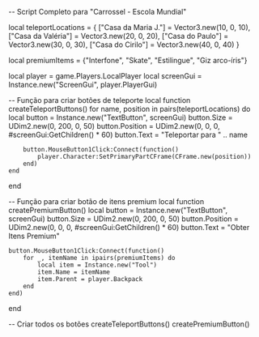 -- Script Completo para "Carrossel - Escola Mundial"

local teleportLocations = {
    ["Casa da Maria J."] = Vector3.new(10, 0, 10),
    ["Casa da Valéria"] = Vector3.new(20, 0, 20),
    ["Casa do Paulo"] = Vector3.new(30, 0, 30),
    ["Casa do Cirilo"] = Vector3.new(40, 0, 40)
}

local premiumItems = {"Interfone", "Skate", "Estilingue", "Giz arco-íris"}

local player = game.Players.LocalPlayer
local screenGui = Instance.new("ScreenGui", player.PlayerGui)

-- Função para criar botões de teleporte
local function createTeleportButtons()
    for name, position in pairs(teleportLocations) do
        local button = Instance.new("TextButton", screenGui)
        button.Size = UDim2.new(0, 200, 0, 50)
        button.Position = UDim2.new(0, 0, 0, #screenGui:GetChildren() * 60)
        button.Text = "Teleportar para " .. name

        button.MouseButton1Click:Connect(function()
            player.Character:SetPrimaryPartCFrame(CFrame.new(position))
        end)
    end
end

-- Função para criar botão de itens premium
local function createPremiumButton()
    local button = Instance.new("TextButton", screenGui)
    button.Size = UDim2.new(0, 200, 0, 50)
    button.Position = UDim2.new(0, 0, 0, #screenGui:GetChildren() * 60)
    button.Text = "Obter Itens Premium"

    button.MouseButton1Click:Connect(function()
        for _, itemName in ipairs(premiumItems) do
            local item = Instance.new("Tool")
            item.Name = itemName
            item.Parent = player.Backpack
        end
    end)
end

-- Criar todos os botões
createTeleportButtons()
createPremiumButton()
